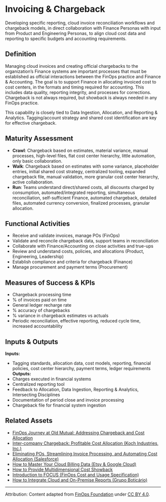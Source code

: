 <!-- filepath: context/FinOps_Framework/capabilities/invoicing-chargeback.md -->
# Invoicing & Chargeback

Developing specific reporting, cloud invoice reconciliation workflows and chargeback models, in direct collaboration with Finance Personas with input from Product and Engineering Personas, to align cloud cost data and reporting to specific budgets and accounting requirements.

## Definition

Managing cloud invoices and creating official chargebacks to the organization’s Finance systems are important processes that must be established as official interactions between the FinOps practice and Finance & Accounting. The goal is to support Finance in allocating invoiced cost to cost centers, in the formats and timing required for accounting. This includes data quality, reporting integrity, and processes for corrections. Chargeback is not always required, but showback is always needed in any FinOps practice.

This capability is closely tied to Data Ingestion, Allocation, and Reporting & Analytics. Tagging/account strategy and shared cost identification are key for effective chargeback.

## Maturity Assessment
- **Crawl**: Chargeback based on estimates, material variance, manual processes, high-level files, flat cost center hierarchy, little automation, only basic collaboration.
- **Walk**: Chargeback based on estimates with some variance, placeholder entries, initial shared cost strategy, centralized tooling, expanded chargeback file, manual validation, more granular cost center hierarchy, active collaboration.
- **Run**: Teams understand direct/shared costs, all discounts charged by consumption, automated/integrated reporting, simultaneous reconciliation, self-sufficient Finance, automated chargeback, detailed files, automated currency conversion, finalized processes, granular allocation.

## Functional Activities
- Receive and validate invoices, manage POs (FinOps)
- Validate and reconcile chargeback data, support teams in reconciliation
- Collaborate with Finance/Accounting on close activities and true-ups
- Review and understand costs, policies, and allocations (Product, Engineering, Leadership)
- Establish compliance and criteria for chargeback (Finance)
- Manage procurement and payment terms (Procurement)

## Measures of Success & KPIs
- Chargeback processing time
- % of invoices paid on time
- General ledger recharge rate
- % accuracy of chargebacks
- % variance in chargeback estimates vs actuals
- Periodic reconciliation, effective reporting, reduced cycle time, increased accountability

## Inputs & Outputs
**Inputs:**
- Tagging standards, allocation data, cost models, reporting, financial policies, cost center hierarchy, payment terms, ledger requirements
**Outputs:**
- Charges executed in financial systems
- Centralized reporting tool
- Feedback to Allocation, Data Ingestion, Reporting & Analytics, Intersecting Disciplines
- Documentation of period close and invoice processing
- Chargeback file for financial system ingestion

## Related Assets
- [FinOps Journey at Old Mutual: Addressing Chargeback and Cost Allocation](https://www.finops.org/assets/finops-journey-at-old-mutual-addressing-chargeback-and-cost-allocation/)
- [Inter-company Chargeback: Profitable Cost Allocation (Koch Industries, Inc.)](https://www.finops.org/assets/inter-company-chargeback-our-journey-to-profitable-cost-allocation-koch-industries-inc/)
- [Eliminating POs, Streamlining Invoice Processing, and Automating Cost Allocation (Salesforce)](https://www.finops.org/assets/eliminating-pos-streamlining-invoice-processing-and-automating-cost-allocation-salesforce/)
- [How to Master Your Cloud Billing Data (Etsy & Google Cloud)](https://www.finops.org/assets/mastering-your-billing-data-and-making-it-useful-etsy-google-cloud/)
- [How to Provide Multidimensional Cost Showback](https://www.finops.org/assets/how-to-provide-multidimensional-cost-showback/)
- [Introduction to FOCUS (FinOps Cost and Usage Specification)](https://www.finops.org/assets/introduction-to-focus-finops-cost-and-usage-specification/)
- [How to Integrate Cloud and On-Premise Reports (Grupo Boticário)](https://www.finops.org/assets/how-to-integrate-cloud-and-on-premise-reports-grupo-boticario/)

---

Attribution: Content adapted from [FinOps Foundation](https://www.finops.org/framework/capabilities/invoicing-chargeback/) under [CC BY 4.0](https://www.finops.org/introduction/how-to-use/).
